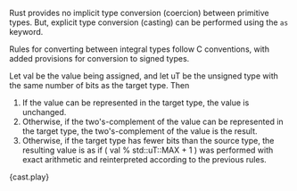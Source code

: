 Rust provides no implicit type conversion (coercion) between primitive types.
But, explicit type conversion (casting) can be performed using the `as` keyword.

Rules for converting between integral types follow C conventions, with added
provisions for conversion to signed types.

Let val be the value being assigned, and let uT be the unsigned type with the
same number of bits as the target type. Then
1. If the value can be represented in the target type, the value is unchanged.
2. Otherwise, if the two's-complement of the value can be represented in the
   target type, the two's-complement of the value is the result.
3. Otherwise, if the target type has fewer bits than the source type, the
   resulting value is as if ( val % std::uT::MAX + 1 ) was performed with
   exact arithmetic and reinterpreted according to the previous rules.

{cast.play}
